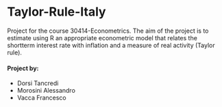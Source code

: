 # Taylor-Rule-Italy
Project for the course 30414-Econometrics.
The aim of the project is to estimate using R an appropriate econometric model that relates the shortterm interest rate with inflation and a measure of real activity (Taylor rule).

#### Project by:
- Dorsi Tancredi
- Morosini Alessandro
- Vacca Francesco